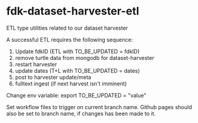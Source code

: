# fdk-dataset-harvester-etl
ETL type utilities related to our dataset harvester

A successful ETL requires the following sequence:

1. Update fdkID (ETL with TO_BE_UPDATED = fdkID)
2. remove turtle data from mongodb for dataset-harvester
3. restart harvester
4. update dates (T+L with TO_BE_UPDATED = dates)
5. post to harvester update/meta
6. fulltext ingest (if next harvest isn't imminent)

Change env variable: export TO_BE_UPDATED = "value"

Set workflow files to trigger on current branch name.
Github pages should also be set to branch name, if changes has been made to it.